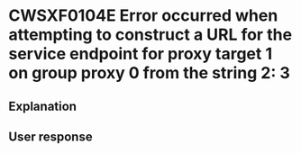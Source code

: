 # CWSXF0104E Error occurred when attempting to construct a URL for the service endpoint for proxy target 1 on group proxy 0 from the string 2: 3

## Explanation

## User response
